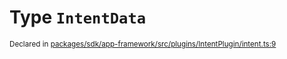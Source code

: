 # Type `IntentData`
<sub>Declared in [packages/sdk/app-framework/src/plugins/IntentPlugin/intent.ts:9](https://github.com/dxos/dxos/blob/5fb37fcfa/packages/sdk/app-framework/src/plugins/IntentPlugin/intent.ts#L9)</sub>






